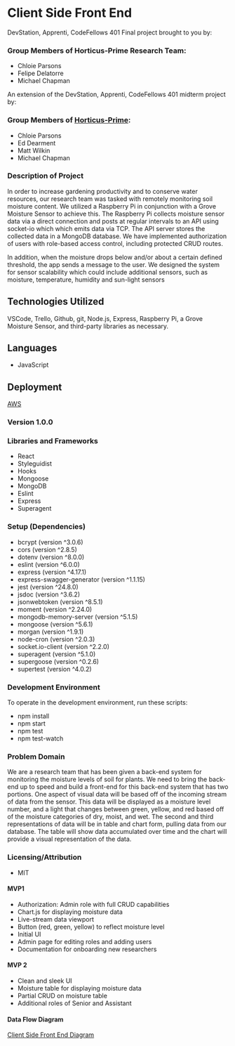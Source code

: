 # Client Side Front End

DevStation, Apprenti, CodeFellows 401 Final project brought to you by:

### Group Members of Horticus-Prime Research Team:

* Chloie Parsons
* Felipe Delatorre
* Michael Chapman

An extension of the DevStation, Apprenti, CodeFellows 401 midterm project by:

### Group Members of [Horticus-Prime](https://github.com/horticus-prime):

* Chloie Parsons
* Ed Dearment
* Matt Wilkin
* Michael Chapman

### Description of Project

In order to increase gardening productivity and to conserve water resources, our research team was tasked with remotely monitoring soil moisture content. We utilized a Raspberry Pi in conjunction with a Grove Moisture Sensor to achieve this. The Raspberry Pi collects moisture sensor data via a direct connection and posts at regular intervals to an API using socket-io which which emits data via TCP. The API server stores the collected data in a MongoDB database. We have implemented authorization of users with role-based access control, including protected CRUD routes.

In addition, when the moisture drops below and/or about a certain defined threshold, the app sends a message to the user.
We designed the system for sensor scalability which could include additional sensors, such as moisture, temperature, humidity and sun-light sensors

## Technologies Utilized 

VSCode, Trello, Github, git, Node.js, Express, Raspberry Pi, a Grove Moisture Sensor, and third-party libraries as necessary.

## Languages
* JavaScript

## Deployment
[AWS](http://hp-v2.s3-website-us-west-2.amazonaws.com/)

### Version 1.0.0
### Libraries and Frameworks
* React
* Styleguidist
* Hooks
* Mongoose
* MongoDB
* Eslint
* Express
* Superagent

### Setup (Dependencies)
- bcrypt (version ^3.0.6)
- cors (version ^2.8.5)
- dotenv (version ^8.0.0)
- eslint (version ^6.0.0)
- express (version ^4.17.1)
- express-swagger-generator (version ^1.1.15)
- jest (version ^24.8.0)
- jsdoc (version ^3.6.2)
- jsonwebtoken (version ^8.5.1)
- moment (version ^2.24.0)
- mongodb-memory-server (version ^5.1.5)
- mongoose (version ^5.6.1)
- morgan (version ^1.9.1)
- node-cron (version ^2.0.3)
- socket.io-client (version ^2.2.0)
- superagent (version ^5.1.0)
- supergoose (version ^0.2.6)
- supertest (version ^4.0.2)

### Development Environment
To operate in the development environment, run these scripts:
* npm install
* npm start
* npm test
* npm test-watch

### Problem Domain

We are a research team that has been given a back-end system for monitoring the moisture levels of soil for plants. We need to bring the back-end up to speed and build a front-end for this back-end system that has two portions. One aspect of visual data will be based off of the incoming stream of data from the sensor. This data will be displayed as a moisture level number, and a light that changes between green, yellow, and red based off of the moisture categories of dry, moist, and wet. The second and third representations of data will be in table and chart form, pulling data from our database. The table will show data accumulated over time and the chart will provide a visual representation of the data.

### Licensing/Attribution
* MIT

#### MVP1
* Authorization: Admin role with full CRUD capabilities
* Chart.js for displaying moisture data
* Live-stream data viewport
* Button (red, green, yellow) to reflect moisture level
* Initial UI
* Admin page for editing roles and adding users
* Documentation for onboarding new researchers

#### MVP 2
* Clean and sleek UI
* Moisture table for displaying moisture data
* Partial CRUD on moisture table
* Additional roles of Senior and Assistant

#### Data Flow Diagram

[Client Side Front End Diagram](src/assets/client-side-front-end.JPG)
